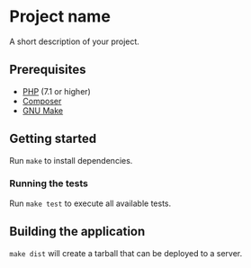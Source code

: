 # Project name

A short description of your project.

## Prerequisites

- [PHP](https://secure.php.net/manual/en/install.php) (7.1 or higher)
- [Composer](https://getcomposer.org/doc/00-intro.md)
- [GNU Make](https://www.gnu.org/software/make/)

## Getting started

Run `make` to install dependencies.

### Running the tests

Run `make test` to execute all available tests.

## Building the application

`make dist` will create a tarball that can be deployed to a server.
